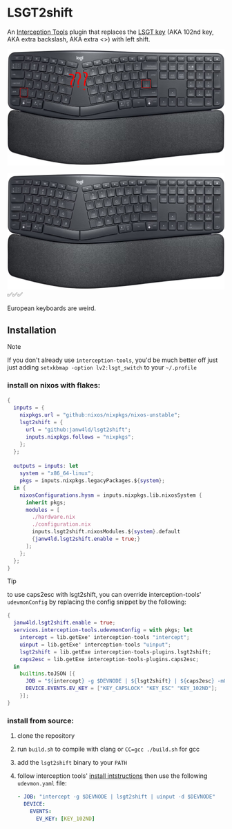 # LSGT2shift

An [Interception Tools](https://gitlab.com/interception/linux/tools) plugin
that replaces the [LSGT key](https://man.archlinux.org/man/xkeyboard-config.7#Key_to_choose_the_2nd_level)
(AKA 102nd key, AKA extra backslash, AKA extra <>) with left shift.

![before](./README.d/layout-before.png)

![after](./README.d/layout-after.png)  
✅✅✅

European keyboards are weird.

## Installation

> [!NOTE]
> If you don't already use `interception-tools`, you'd be much better off just
> just adding `setxkbmap -option lv2:lsgt_switch` to your `~/.profile`

### install on nixos with flakes:

```nix
{
  inputs = {
    nixpkgs.url = "github:nixos/nixpkgs/nixos-unstable";
    lsgt2shift = {
      url = "github:janw4ld/lsgt2shift";
      inputs.nixpkgs.follows = "nixpkgs";
    };
  };

  outputs = inputs: let
    system = "x86_64-linux";
    pkgs = inputs.nixpkgs.legacyPackages.${system};
  in {
    nixosConfigurations.hysm = inputs.nixpkgs.lib.nixosSystem {
      inherit pkgs;
      modules = [
        ./hardware.nix
        ./configuration.nix
        inputs.lsgt2shift.nixosModules.${system}.default
        {janw4ld.lsgt2shift.enable = true;}
      ];
    };
  };
}
```

> [!TIP]
> to use caps2esc with lsgt2shift, you can override interception-tools'
> `udevmonConfig` by replacing the config snippet by the following:
>
> ```nix
> {
>   janw4ld.lsgt2shift.enable = true;
>   services.interception-tools.udevmonConfig = with pkgs; let
>     intercept = lib.getExe' interception-tools "intercept";
>     uinput = lib.getExe' interception-tools "uinput";
>     lsgt2shift = lib.getExe interception-tools-plugins.lsgt2shift;
>     caps2esc = lib.getExe interception-tools-plugins.caps2esc;
>   in
>     builtins.toJSON [{
>       JOB = "${intercept} -g $DEVNODE | ${lsgt2shift} | ${caps2esc} -m0 | ${uinput} -d $DEVNODE";
>       DEVICE.EVENTS.EV_KEY = ["KEY_CAPSLOCK" "KEY_ESC" "KEY_102ND"];
>     }];
> }
> ```

### install from source:

1. clone the repository
1. run `build.sh` to compile with clang or `CC=gcc ./build.sh` for gcc
1. add the `lsgt2shift` binary to your `PATH`
1. follow interception tools'
    [install intstructions](https://gitlab.com/interception/linux/tools#installation)
    then use the following `udevmon.yaml` file:

    ``` yaml
    - JOB: "intercept -g $DEVNODE | lsgt2shift | uinput -d $DEVNODE"
      DEVICE:
        EVENTS:
          EV_KEY: [KEY_102ND]
    ```

